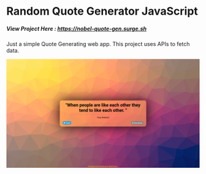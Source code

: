 # Random Quote Generator JavaScript
##### View Project Here : https://nobel-quote-gen.surge.sh

Just a simple Quote Generating web app. This project uses APIs to fetch data.

<img src="screenshot.png">
